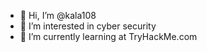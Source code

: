 - 👋 Hi, I’m @kala108
- 👀 I’m interested in cyber security 
- 🌱 I’m currently learning at TryHackMe.com


<!---
kala108/kala108 is a ✨ special ✨ repository because its `README.md` (this file) appears on your GitHub profile.
You can click the Preview link to take a look at your changes.
--->
